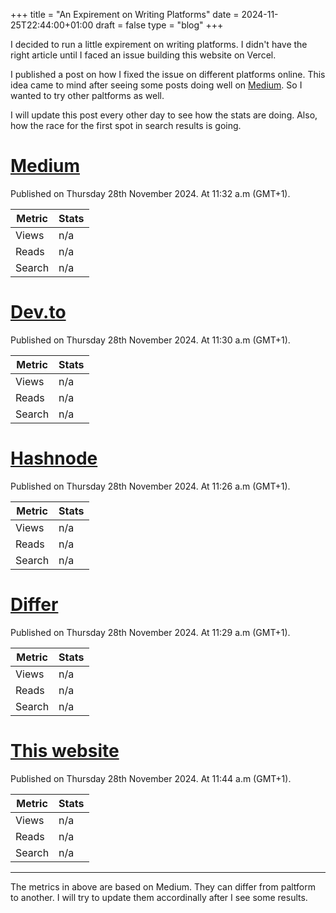 +++
title = "An Expirement on Writing Platforms"
date = 2024-11-25T22:44:00+01:00
draft = false
type = "blog"
+++

I decided to run a little expirement on writing platforms. I didn't have the right article until I faced an issue building this website on Vercel.

I published a post on how I fixed the issue on different platforms online. This idea came to mind after seeing some posts doing well on [Medium](https://mohessaid.medium.com). So I wanted to try other paltforms as well.

I will update this post every other day to see how the stats are doing. Also, how the race for the first spot in search results is going.

# [Medium](https://mohessaid.medium.com/how-to-host-hugo-in-vercel-d7dff8dffe6f)

Published on Thursday 28th November 2024. At 11:32 a.m (GMT+1).

| Metric | Stats |
| ------ | ----- |
| Views |  n/a |
| Reads |  n/a |
| Search |  n/a |

# [Dev.to](https://dev.to/mohessaid/how-to-host-hugo-in-vercel-3d57)

Published on Thursday 28th November 2024. At 11:30 a.m (GMT+1).

| Metric | Stats |
| ------ | ----- |
| Views |  n/a |
| Reads |  n/a |
| Search |  n/a |

# [Hashnode](https://devmind.mohessaid.com/how-to-host-hugo-in-vercel)

Published on Thursday 28th November 2024. At 11:26 a.m (GMT+1).

| Metric | Stats |
| ------ | ----- |
| Views |  n/a |
| Reads |  n/a |
| Search |  n/a |

# [Differ](https://differ.blog/p/how-to-host-hugo-in-vercel-3ee20d)

Published on Thursday 28th November 2024. At 11:29 a.m (GMT+1).

| Metric | Stats |
| ------ | ----- |
| Views |  n/a |
| Reads |  n/a |
| Search |  n/a |

# [This website](https://mohessaid.com/blog/how-to-host-hugo-in-vercel/)

Published on Thursday 28th November 2024. At 11:44 a.m (GMT+1).

| Metric | Stats |
| ------ | ----- |
| Views |  n/a |
| Reads |  n/a |
| Search |  n/a |

---
The metrics in above are based on Medium. They can differ from paltform to another. I will try to update them accordinally after I see some results.
